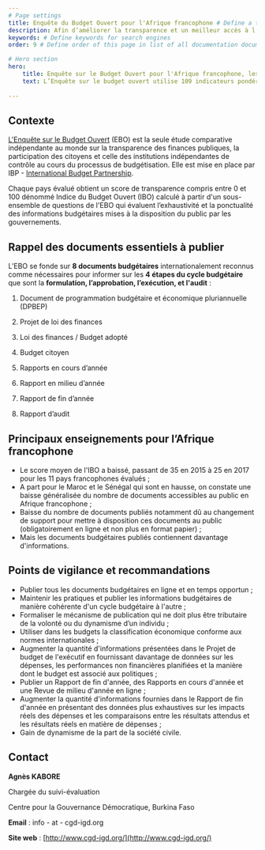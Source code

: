```yaml
---
# Page settings
title: Enquête du Budget Ouvert pour l'Afrique francophone # Define a title of your page
description: Afin d’améliorer la transparence et un meilleur accès à l’information et aux données sur les dépenses publiques, le Ministère des Finances tunisien a lancé un portail Open Data. # Define a description of your page
keywords: # Define keywords for search engines
order: 9 # Define order of this page in list of all documentation documents

# Hero section
hero:
    title: Enquête sur le Budget Ouvert pour l'Afrique francophone, les résultats 2017
    text: L’Enquête sur le budget ouvert utilise 109 indicateurs pondérés de manière égale pour mesurer la transparence budgétaire en se basant sur des critères internationalement reconnus mis au point par les organisations multilatérales.
    
---
```


## Contexte

[L'Enquête sur le Budget Ouvert](https://www.internationalbudget.org/wp-content/uploads/open-budget-survey-2017-report-french.pdf) (EBO) est la seule étude comparative indépendante au monde sur la transparence des finances publiques,  la participation des citoyens et celle des institutions indépendantes de contrôle au cours du processus de budgétisation. Elle est mise en place par IBP - [International Budget Partnership](https://www.internationalbudget.org/).

Chaque pays évalué obtient un score de transparence compris entre 0 et 100 dénommé Indice du Budget Ouvert (IBO) calculé à partir d'un sous-ensemble de questions de l'EBO qui évaluent l’exhaustivité et la ponctualité des informations budgétaires mises à la disposition du public par les gouvernements.

## Rappel des documents essentiels à publier 

L’EBO se fonde sur **8 documents budgétaires** internationalement reconnus comme nécessaires pour informer sur les **4 étapes du cycle budgétaire** que sont la **formulation, l’approbation, l’exécution, et l'audit** :

  

1.  Document de programmation budgétaire et économique pluriannuelle (DPBEP)
    
2.  Projet de loi des finances
    
3.  Loi des finances / Budget adopté
    
4.  Budget citoyen
    
5.  Rapports en cours d’année
    
6.  Rapport en milieu d’année
    
7.  Rapport de fin d’année
    
8.  Rapport d’audit

## Principaux enseignements pour l’Afrique francophone

* Le score moyen de l'IBO a baissé, passant de 35 en 2015 à 25 en 2017 pour les 11 pays francophones évalués ;
* A part pour le Maroc et le Sénégal qui sont en hausse, on constate une baisse généralisée du nombre de documents accessibles au public en Afrique francophone ; 
* Baisse du nombre de documents publiés notamment dû au changement de support pour mettre à disposition ces documents au public (obligatoirement en ligne et non plus en format papier) ;
* Mais les documents budgétaires publiés contiennent davantage d'informations.

## Points de vigilance et recommandations

* Publier tous les documents budgétaires en ligne et en temps opportun ;
* Maintenir les pratiques et publier les informations budgétaires de manière cohérente d'un cycle budgétaire à l'autre ;
* Formaliser le mécanisme de publication qui ne doit plus être tributaire de la volonté ou du dynamisme d’un individu ;
* Utiliser dans les budgets la classification économique conforme aux normes internationales ;
* Augmenter la quantité d'informations présentées dans le Projet de budget de l'exécutif en fournissant davantage de données sur les dépenses, les performances non financières planifiées et la manière dont le budget est associé aux politiques ;
* Publier un Rapport de fin d'année, des Rapports en cours d'année et une Revue de milieu d'année en ligne ;
* Augmenter la quantité d'informations fournies dans le Rapport de fin d'année en présentant des données plus exhaustives sur les impacts réels des dépenses et les comparaisons entre les résultats attendus et les résultats réels en matière de dépenses ;
* Gain de dynamisme de la part de la société civile.
## Contact

**Agnès KABORE** 

Chargée du suivi-évaluation

Centre pour la Gouvernance Démocratique, Burkina Faso

**Email** : info - at - cgd-igd.org

**Site web** : [http://www.cgd-igd.org/](http://www.cgd-igd.org/)
